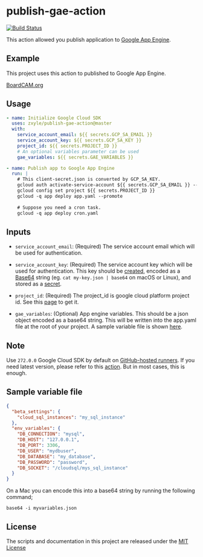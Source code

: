 # publish-gae-action
[![Build Status](https://github.com/zxyle/publish-gae-action/workflows/Test%20Actions/badge.svg)](https://github.com/zxyle/publish-gae-action/actions?query=workflow%3A%22Test+Actions%22)


This action allowed you publish application to [Google App Engine](https://cloud.google.com/appengine/).

## Example

This project uses this action to published to Google App Engine.

[BoardCAM.org](https://github.com/BoardCAM/BoardCAM.org/blob/master/.github/workflows/pythonapp.yml)

## Usage
```yaml
- name: Initialize Google Cloud SDK
  uses: zxyle/publish-gae-action@master
  with:
    service_account_email: ${{ secrets.GCP_SA_EMAIL }}
    service_account_key: ${{ secrets.GCP_SA_KEY }}
    project_id: ${{ secrets.PROJECT_ID }}
    # An optional variables parameter can be used
    gae_variables: ${{ secrets.GAE_VARIABLES }}

- name: Publish app to Google App Engine
  run: |
    # This client-secret.json is converted by GCP_SA_KEY.
    gcloud auth activate-service-account ${{ secrets.GCP_SA_EMAIL }} --key-file=client-secret.json
    gcloud config set project ${{ secrets.PROJECT_ID }}
    gcloud -q app deploy app.yaml --promote
    
    # Suppose you need a cron task.
    gcloud -q app deploy cron.yaml
```
## Inputs

* `service_account_email`: (Required) The service account email which will be used for authentication.

* `service_account_key`: (Required) The service account key which will be used for authentication. This key should be [created](https://cloud.google.com/iam/docs/creating-managing-service-account-keys), encoded as a [Base64](https://en.wikipedia.org/wiki/Base64) string (eg. `cat my-key.json | base64` on macOS or Linux), and stored as a [secret](https://help.github.com/en/actions/automating-your-workflow-with-github-actions/creating-and-using-encrypted-secrets). 

* `project_id`: (Required) The project_id is google cloud platform project id. See this [page](https://console.cloud.google.com/home/dashboard) to get it.

* `gae_variables`: (Optional) App engine variables. This should be a json object encoded as a base64 string. This will be written into the app.yaml file at the root of your project. A sample variable file is shown [here](##sample-variable-file).

## Note
Use `272.0.0` Google Cloud SDK by default on [GitHub-hosted runners](https://help.github.com/en/actions/automating-your-workflow-with-github-actions/software-installed-on-github-hosted-runners#ubuntu-1804-lts). If you need latest version, please refer to this [action](https://github.com/GoogleCloudPlatform/github-actions/tree/master/setup-gcloud). But in most cases, this is enough.

## Sample variable file
```json
{
  "beta_settings": {
    "cloud_sql_instances": "my_sql_instance"
  },
  "env_variables": {
    "DB_CONNECTION": "mysql",
    "DB_HOST": "127.0.0.1",
    "DB_PORT": 3306,
    "DB_USER": "mydbuser",
    "DB_DATABASE": "my_database",
    "DB_PASSWORD": "password",
    "DB_SOCKET": "/cloudsql/mys_sql_instance"
  }
}
```

On a Mac you can encode this into a base64 string by running the following command;

```shell script
base64 -i myvariables.json
```


## License
The scripts and documentation in this project are released under the [MIT License](LICENSE)
